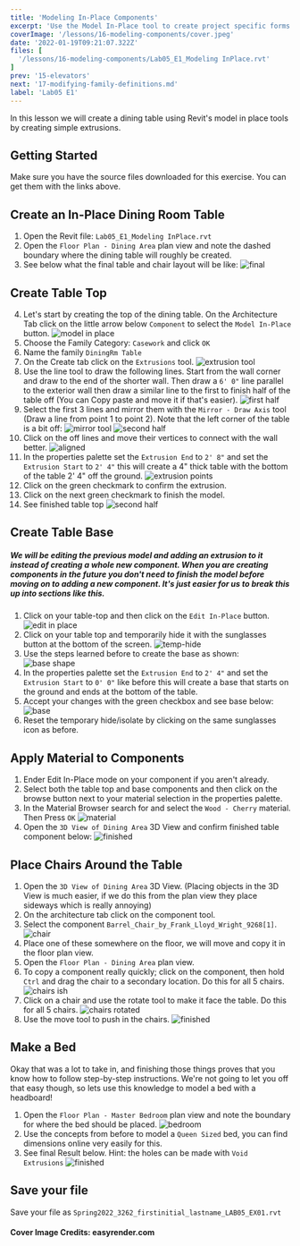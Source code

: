 ```yaml
---
title: 'Modeling In-Place Components'
excerpt: 'Use the Model In-Place tool to create project specific forms'
coverImage: '/lessons/16-modeling-components/cover.jpeg'
date: '2022-01-19T09:21:07.322Z'
files: [
  '/lessons/16-modeling-components/Lab05_E1_Modeling InPlace.rvt'
]
prev: '15-elevators'
next: '17-modifying-family-definitions.md'
label: 'Lab05 E1'
---
```


In this lesson we will create a dining table using Revit's model in place tools by creating simple extrusions.

## Getting Started

Make sure you have the source files downloaded for this exercise. You can get them with the links above.

## Create an In-Place Dining Room Table

1. Open the Revit file: ``Lab05_E1_Modeling InPlace.rvt``
2. Open the ``Floor Plan - Dining Area`` plan view and note the dashed boundary where the dining table will roughly be created.
3. See below what the final table and chair layout will be like:
![final](/lessons/16-modeling-components/pushed-in-chairs.png)

## Create Table Top

4. Let's start by creating the top of the dining table. On the Architecture Tab click on the little arrow below ``Component`` to select the ``Model In-Place`` button.
![model in place](/lessons/16-modeling-components/model-in-place.png)
5. Choose the Family Category: ``Casework`` and click ``OK``
6. Name the family ``DiningRm Table``
7. On the Create tab click on the ``Extrusions`` tool.
![extrusion tool](/lessons/16-modeling-components/extrusion.png)
8. Use the line tool to draw the following lines. Start from the wall corner and draw to the end of the shorter wall. Then draw a ``6' 0"`` line parallel to the exterior wall then draw a similar line to the first to finish half of the table off (You can Copy paste and move it if that's easier).
![first half](/lessons/16-modeling-components/first-half.png)
9. Select the first 3 lines and mirror them with the ``Mirror - Draw Axis`` tool (Draw a line from point 1 to point 2). Note that the left corner of the table is a bit off:
![mirror tool](/lessons/16-modeling-components/mirror.png)
![second half](/lessons/16-modeling-components/seccond-half.png)
10. Click on the off lines and move their vertices to connect with the wall better.
![aligned](/lessons/16-modeling-components/aligned.png)
11. In the properties palette set the ``Extrusion End`` to ``2' 8"`` and set the ``Extrusion Start`` to ``2' 4"`` this will create a 4" thick table with the bottom of the table 2' 4" off the ground.
![extrusion points](/lessons/16-modeling-components/extrusion-points.png)
12. Click on the green checkmark to confirm the extrusion.
13. Click on the next green checkmark to finish the model.
14. See finished table top
![second half](/lessons/16-modeling-components/tabletop.png)

## Create Table Base

##### We will be editing the previous model and adding an extrusion to it instead of creating a whole new component. When you are creating components in the future you don't need to finish the model before moving on to adding a new component. It's just easier for us to break this up into sections like this.
1. Click on your table-top and then click on the ``Edit In-Place`` button.
![edit in place](/lessons/16-modeling-components/edit-in-place.png)
2. Click on your table top and temporarily hide it with the sunglasses button at the bottom of the screen.
![temp-hide](/lessons/16-modeling-components/temp-hide.png)
3. Use the steps learned before to create the base as shown:
![base shape](/lessons/16-modeling-components/base-shape.png)
4. In the properties palette set the ``Extrusion End`` to ``2' 4"`` and set the ``Extrusion Start`` to ``0' 0"`` like before this will create a base that starts on the ground and ends at the bottom of the table.
5. Accept your changes with the green checkbox and see base below:
![base](/lessons/16-modeling-components/base.png)
6. Reset the temporary hide/isolate by clicking on the same sunglasses icon as before.

## Apply Material to Components

1. Ender Edit In-Place mode on your component if you aren't already.
2. Select both the table top and base components and then click on the browse button next to your material selection in the properties palette.
3. In the Material Browser search for and select the ``Wood - Cherry`` material. Then Press ``OK``
![material](/lessons/16-modeling-components/material.png)
4. Open the ``3D View of Dining Area`` 3D View and confirm finished table component below:
![finished](/lessons/16-modeling-components/finished.png)

## Place Chairs Around the Table

1. Open the ``3D View of Dining Area`` 3D View. (Placing objects in the 3D View is much easier, if we do this from the plan view they place sideways which is really annoying)
2. On the architecture tab click on the component tool.
3. Select the component ``Barrel_Chair_by_Frank_Lloyd_Wright_9268[1]``.
![chair](/lessons/16-modeling-components/chair.png)
4. Place one of these somewhere on the floor, we will move and copy it in the floor plan view.
5. Open the ``Floor Plan - Dining Area`` plan view.
6. To copy a component really quickly; click on the component, then hold ``Ctrl`` and drag the chair to a secondary location. Do this for all 5 chairs.
![chairs ish](/lessons/16-modeling-components/chairs-ish.png)
7. Click on a chair and use the rotate tool to make it face the table. Do this for all 5 chairs.
![chairs rotated](/lessons/16-modeling-components/rotated-chairs.png)
8. Use the move tool to push in the chairs.
![finished](/lessons/16-modeling-components/pushed-in-chairs.png)

## Make a Bed

Okay that was a lot to take in, and finishing those things proves that you know how to follow step-by-step instructions. We're not going to let you off that easy though, so lets use this knowledge to model a bed with a headboard!

1. Open the ``Floor Plan - Master Bedroom`` plan view and note the boundary for where the bed should be placed.
![bedroom](/lessons/16-modeling-components/bedroom.png)
2. Use the concepts from before to model a ``Queen Sized`` bed, you can find dimensions online very easily for this.
3. See final Result below. Hint: the holes can be made with ``Void Extrusions``
![finished](/lessons/16-modeling-components/finished-bed.png)

## Save your file

Save your file as ``Spring2022_3262_firstinitial_lastname_LAB05_EX01.rvt``

#### Cover Image Credits: easyrender.com